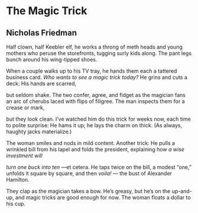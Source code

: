 # The Magic Trick
## Nicholas Friedman
Half clown, half Keebler elf, he works a throng
of meth heads and young mothers who peruse
the storefronts, tugging surly kids along.
The pant legs bunch around his wing-tipped shoes.

When a couple walks up to his TV tray,
he hands them each a tattered business card.
 _Who wants to see a magic trick today?_
He grins and cuts a deck: His hands are scarred,

but seldom shake. The two confer, agree,
and fidget as the magician fans an arc
of cherubs laced with flips of filigree.
The man inspects them for a crease or mark,

but they look clean. I’ve watched him do this trick
for weeks now, each time to polite surprise:
He hams it up; he lays the charm on thick.
(As always, haughty jacks materialize.)

The woman smiles and nods in mild content.
Another trick: He pulls a wrinkled bill
from his lapel and folds the president,
explaining how _a wise investment will_

 _turn one buck into ten_ —et cetera.
He taps twice on the bill, a modest “one,”
unfolds it square by square, and then _voila!_ —
the bust of Alexander Hamilton.

They clap as the magician takes a bow.
He’s greasy, but he’s on the up-and-up,
and magic tricks are good enough for now.
The woman floats a dollar to his cup.